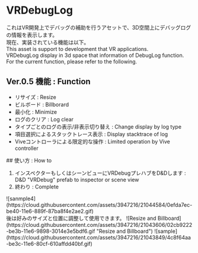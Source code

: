 # VRDebugLog
これはVR開発上でデバッグの補助を行うアセットで、3D空間上にデバッグログの情報を表示します。<br>
現在、実装されている機能は以下。<br>
This asset is support to development that VR applications.<br>
VRDebugLog display in 3d space that information of DebugLog function.<br>
For the current function, please refer to the following.<br>

## Ver.0.5 機能 : Function
<ul>
<li>リサイズ : Resize</li>
<li>ビルボード : Billborard</li>
<li>最小化 : Minimize</li>
<li>ログのクリア : Log clear</li>
<li>タイプごとのログの表示/非表示切り替え : Change display by log type</li>
<li>項目選択によるスタックトレース表示 : Display stacktrace of log</li>
<li>Viveコントローラによる限定的な操作 : Limited operation by Vive controller</li>
</ul>
## 使い方 : How to
<ol>
<li>インスペクターもしくはシーンビューにVRDebugプレハブをD&Dします : D&D "VRDebug" prefab to inspector or scene view</li>
<li>終わり : Complete</li>
</ol>
![sanmple4](https://cloud.githubusercontent.com/assets/3947216/21044584/0efda7ec-be40-11e6-889f-87ba8f4e2ae2.gif)<br>
後は好みのサイズと位置に調整して使用できます。
![Resize and Billboard](https://cloud.githubusercontent.com/assets/3947216/21043606/02cb9222-be3b-11e6-9898-3014e3e5bdf6.gif "Resize and Billboard")
![sample](https://cloud.githubusercontent.com/assets/3947216/21043849/4c8f64aa-be3c-11e6-80cf-610affdd40bf.gif)
